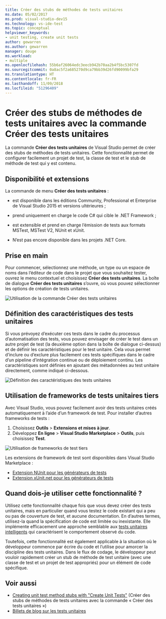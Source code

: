 ```yaml
---
title: Créer des stubs de méthodes de tests unitaires
ms.date: 05/02/2017
ms.prod: visual-studio-dev15
ms.technology: vs-ide-test
ms.topic: conceptual
helpviewer_keywords:
- unit testing, create unit tests
author: gewarren
ms.author: gewarren
manager: douge
ms.workload:
- multiple
ms.openlocfilehash: 55b6af26064edc3eecb942b70aa2b4f5bc5307fd
ms.sourcegitcommit: 0a8ac5f2a685270d9ca79bb39d26fd90099bfa29
ms.translationtype: HT
ms.contentlocale: fr-FR
ms.lasthandoff: 11/09/2018
ms.locfileid: "51296409"
---
```

# <a name="create-unit-test-method-stubs-with-the-create-unit-tests-command"></a>Créer des stubs de méthodes de tests unitaires avec la commande Créer des tests unitaires

La commande **Créer des tests unitaires** de Visual Studio permet de créer des stubs de méthodes de tests unitaires. Cette fonctionnalité permet de configurer facilement un projet de test, la classe de test et le stub de méthode de test qui y est contenu.

## <a name="availability-and-extensions"></a>Disponibilité et extensions

La commande de menu **Créer des tests unitaires** :

* est disponible dans les éditions Community, Professional et Enterprise de Visual Studio 2015 et versions ultérieures ;

* prend uniquement en charge le code C# qui cible le .NET Framework ;

* est extensible et prend en charge l’émission de tests aux formats MSTest, MSTest V2, NUnit et xUnit.

* N’est pas encore disponible dans les projets .NET Core.

## <a name="get-started"></a>Prise en main

Pour commencer, sélectionnez une méthode, un type ou un espace de noms dans l’éditeur de code dans le projet que vous souhaitez tester, ouvrez le menu contextuel et choisissez **Créer des tests unitaires**. La boîte de dialogue **Créer des tests unitaires** s’ouvre, où vous pouvez sélectionner les options de création de tests unitaires.

![Utilisation de la commande Créer des tests unitaires](media/createunittestcommand.png)

## <a name="setting-unit-test-traits"></a>Définition des caractéristiques des tests unitaires

Si vous prévoyez d’exécuter ces tests dans le cadre du processus d’automatisation des tests, vous pouvez envisager de créer le test dans un autre projet de test (la deuxième option dans la boîte de dialogue ci-dessus) et de définir les caractéristiques pour le test unitaire. Cela vous permet d’inclure ou d’exclure plus facilement ces tests spécifiques dans le cadre d’un pipeline d’intégration continue ou de déploiement continu. Les caractéristiques sont définies en ajoutant des métadonnées au test unitaire directement, comme indiqué ci-dessous.

![Définition des caractéristiques des tests unitaires](media/createunittest.png)

## <a name="using-third-party-unit-test-frameworks"></a>Utilisation de frameworks de tests unitaires tiers

Avec Visual Studio, vous pouvez facilement avoir des tests unitaires créés automatiquement à l’aide d’un framework de test. Pour installer d’autres frameworks de tests :

1. Choisissez **Outils** > **Extensions et mises à jour**.
2. Développez **En ligne** > **Visual Studio Marketplace** > **Outils**, puis choisissez **Test**.

![Utilisation de frameworks de test tiers](media/createunittestfx.png)

Les extensions de framework de test sont disponibles dans Visual Studio Marketplace :

* [Extension NUnit pour les générateurs de tests](https://marketplace.visualstudio.com/items?itemName=NUnitDevelopers.TestGeneratorNUnitextension)
* [Extension xUnit.net pour les générateurs de tests](https://marketplace.visualstudio.com/items?itemName=BradWilson.xUnitnetTestExtensions)

## <a name="when-should-i-use-this-feature"></a>Quand dois-je utiliser cette fonctionnalité ?

Utilisez cette fonctionnalité chaque fois que vous devez créer des tests unitaires, mais en particulier quand vous testez le code existant qui a peu ou pas de couverture de test, et aucune documentation. En d’autres termes, utilisez-la quand la spécification de code est limitée ou inexistante. Elle implémente efficacement une approche semblable aux [tests unitaires intelligents](https://blogs.msdn.microsoft.com/devops/2014/11/19/introducing-smart-unit-tests/) qui caractérisent le comportement observé du code.

Toutefois, cette fonctionnalité est également applicable à la situation où le développeur commence par écrire du code et l’utilise pour amorcer la discipline des tests unitaires. Dans le flux de codage, le développeur peut vouloir rapidement créer un stub de méthode de test unitaire (avec une classe de test et un projet de test appropriés) pour un élément de code spécifique.

## <a name="see-also"></a>Voir aussi

- [Creating unit test method stubs with "Create Unit Tests"](https://blogs.msdn.microsoft.com/devops/2015/03/06/creating-unit-test-method-stubs-with-create-unit-tests/) (Créer des stubs de méthodes de tests unitaires avec la commande « Créer des tests unitaires »)
- [Billets de blog sur les tests unitaires](https://blogs.msdn.microsoft.com/devops/?s=unit+testing)
